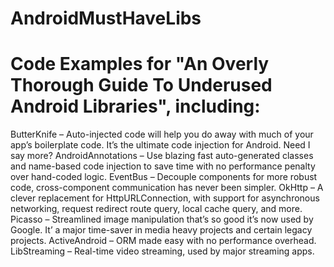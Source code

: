 # AndroidMustHaveLibs

# Code Examples for "An Overly Thorough Guide To Underused Android Libraries", including:

ButterKnife – Auto-injected code will help you do away with much of your app’s boilerplate code. It’s the ultimate code injection for Android. Need I say more?
AndroidAnnotations – Use blazing fast auto-generated classes and name-based code injection to save time with no performance penalty over hand-coded logic.
EventBus – Decouple components for more robust code, cross-component communication has never been simpler.
OkHttp – A clever replacement for HttpURLConnection, with support for asynchronous networking, request redirect route query, local cache query, and more.
Picasso – Streamlined image manipulation that’s so good it’s now used by Google. It’ a major time-saver in media heavy projects and certain legacy projects.
ActiveAndroid – ORM made easy with no performance overhead.
LibStreaming – Real-time video streaming, used by major streaming apps.
